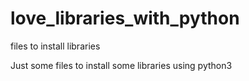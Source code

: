 # love_libraries_with_python
files to install libraries

Just some files to install some libraries using python3
